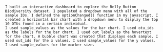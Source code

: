 	I built an interactive dashboard to explore the Belly Button Biodiversity dataset. I populated a dropdown menu with all of the sample IDs. I defined the optionChanged() function in my javascript. I created a horizontal bar chart with a dropdown menu to display the top 10 OTUs found in a certain individual. 
	I used sample_values as the values for the bar chart. I used otu_ids as the labels for the bar chart. I used out_labels as the hovertext for the chart. A bubble chart was created that displays each sample. I used out_ids for the x values. I used sample_values for the y values. I used sample_values for the marker size. 

